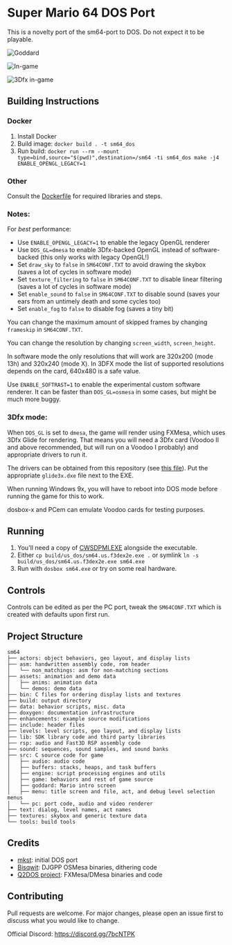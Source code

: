 # Super Mario 64 DOS Port

This is a novelty port of the sm64-port to DOS. Do not expect it to be playable.

![Goddard](https://raw.githubusercontent.com/fgsfdsfgs/sm64-port/dos/media/screenshot_00.png)

![In-game](https://raw.githubusercontent.com/fgsfdsfgs/sm64-port/dos/media/screenshot_01.png)

![3Dfx in-game](https://raw.githubusercontent.com/fgsfdsfgs/sm64-port/dos/media/screenshot_02.png)

## Building Instructions

### Docker

1. Install Docker
2. Build image: `docker build . -t sm64_dos`
3. Run build: `docker run --rm --mount type=bind,source="$(pwd)",destination=/sm64 -ti sm64_dos make -j4 ENABLE_OPENGL_LEGACY=1`

### Other

Consult the [Dockerfile](./Dockerfile) for required libraries and steps.

### Notes:

For *best* performance:
 - Use `ENABLE_OPENGL_LEGACY=1` to enable the legacy OpenGL renderer
 - Use `DOS_GL=dmesa` to enable 3Dfx-backed OpenGL instead of software-backed (this only works with legacy OpenGL!)
 - Set `draw_sky` to `false` in `SM64CONF.TXT` to avoid drawing the skybox (saves a lot of cycles in software mode)
 - Set `texture_filtering` to `false` in `SM64CONF.TXT` to disable linear filtering (saves a lot of cycles in software mode)
 - Set `enable_sound` to `false` in `SM64CONF.TXT` to disable sound (saves your ears from an untimely death and some cycles too)
 - Set `enable_fog` to `false` to disable fog (saves a tiny bit)

You can change the maximum amount of skipped frames by changing `frameskip` in `SM64CONF.TXT`.

You can change the resolution by changing `screen_width`, `screen_height`.

In software mode the only resolutions that will work are 320x200 (mode 13h) and 320x240 (mode X).
In 3DFX mode the list of supported resolutions depends on the card, 640x480 is a safe value.

Use `ENABLE_SOFTRAST=1` to enable the experimental custom software renderer. It can be faster than `DOS_GL=osmesa` in some cases, but might be much more buggy.

### 3Dfx mode:

When `DOS_GL` is set to `dmesa`, the game will render using FXMesa, which uses 3Dfx Glide for rendering.
That means you will need a 3Dfx card (Voodoo II and above recommended, but will run on a Voodoo I probably) and appropriate
drivers to run it.

The drivers can be obtained from this repository (see [this file](lib/glide3/drivers/README.md)). Put the appropriate
`glide3x.dxe` file next to the EXE.

When running Windows 9x, you will have to reboot into DOS mode before running the game for this to work.

dosbox-x and PCem can emulate Voodoo cards for testing purposes.

## Running

1. You'll need a copy of [CWSDPMI.EXE](https://sandmann.dotster.com/cwsdpmi/) alongside the executable.
2. Either `cp build/us_dos/sm64.us.f3dex2e.exe .` or symlink `ln -s build/us_dos/sm64.us.f3dex2e.exe sm64.exe`
3. Run with `dosbox sm64.exe` or try on some real hardware.

## Controls

Controls can be edited as per the PC port, tweak the `SM64CONF.TXT` which is created with defaults upon first run.

## Project Structure

```
sm64
├── actors: object behaviors, geo layout, and display lists
├── asm: handwritten assembly code, rom header
│   └── non_matchings: asm for non-matching sections
├── assets: animation and demo data
│   ├── anims: animation data
│   └── demos: demo data
├── bin: C files for ordering display lists and textures
├── build: output directory
├── data: behavior scripts, misc. data
├── doxygen: documentation infrastructure
├── enhancements: example source modifications
├── include: header files
├── levels: level scripts, geo layout, and display lists
├── lib: SDK library code and third party libraries
├── rsp: audio and Fast3D RSP assembly code
├── sound: sequences, sound samples, and sound banks
├── src: C source code for game
│   ├── audio: audio code
│   ├── buffers: stacks, heaps, and task buffers
│   ├── engine: script processing engines and utils
│   ├── game: behaviors and rest of game source
│   ├── goddard: Mario intro screen
│   ├── menu: title screen and file, act, and debug level selection menus
│   └── pc: port code, audio and video renderer
├── text: dialog, level names, act names
├── textures: skybox and generic texture data
└── tools: build tools
```

## Credits

 - [mkst](https://github.com/mkst): initial DOS port
 - [Bisqwit](http://bisqwit.iki.fi/): DJGPP OSMesa binaries, dithering code
 - [Q2DOS project](https://bitbucket.org/neozeed/q2dos/src/master/): FXMesa/DMesa binaries and code

## Contributing

Pull requests are welcome. For major changes, please open an issue first to
discuss what you would like to change.

Official Discord: https://discord.gg/7bcNTPK
